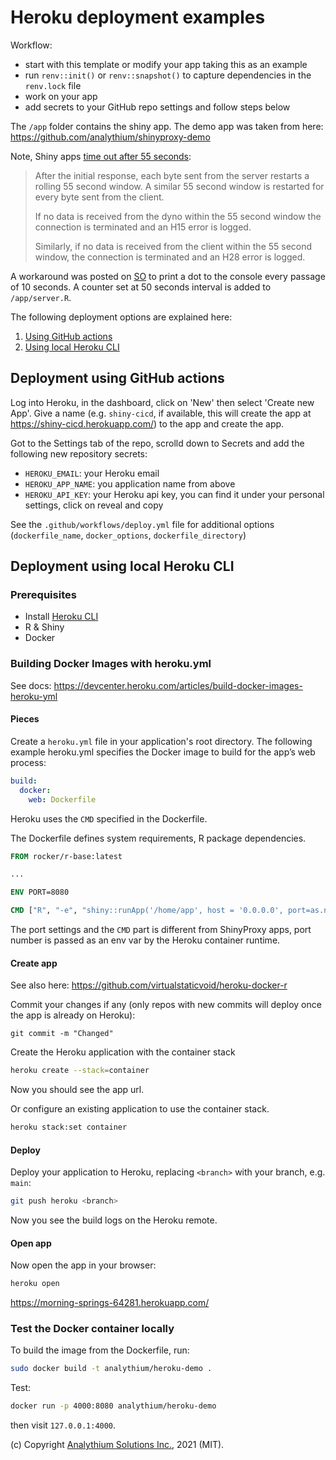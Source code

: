 # Heroku deployment examples

Workflow:

- start with this template or modify your app taking this as an example
- run `renv::init()` or `renv::snapshot()` to capture dependencies in the `renv.lock` file
- work on your app
- add secrets to your GitHub repo settings and follow steps below

The `/app` folder contains the shiny app. The demo app was taken from here:
https://github.com/analythium/shinyproxy-demo

Note, Shiny apps [time out after 55 seconds](https://devcenter.heroku.com/articles/limits#http-timeouts):

> After the initial response, each byte sent from the server restarts a rolling 55 second window. A similar 55 second window is restarted for every byte sent from the client.
>
> If no data is received from the dyno within the 55 second window the connection is terminated and an H15 error is logged.
>
> Similarly, if no data is received from the client within the 55 second window, the connection is terminated and an H28 error is logged.

A workaround was posted on [SO](https://stackoverflow.com/questions/54594781/how-to-prevent-a-shiny-app-from-being-grayed-out) to print a dot to the console every passage of 10 seconds. 
A counter set at 50 seconds interval is added to `/app/server.R`.

The following deployment options are explained here:

1. [Using GitHub actions](#using-github-actions)
2. [Using local Heroku CLI](#using-local-heroku-cli)

## Deployment using GitHub actions

Log into Heroku, in the dashboard, click on 'New' then select 'Create new App'.
Give a name (e.g. `shiny-cicd`, if available, this will create the app at https://shiny-cicd.herokuapp.com/) to the app and create the app.

Got to the Settings tab of the repo, scrolld down to Secrets and add the
following new repository secrets:

- `HEROKU_EMAIL`: your Heroku email
- `HEROKU_APP_NAME`: you application name from above
- `HEROKU_API_KEY`: your Heroku api key, you can find it under your personal settings, click on reveal and copy

See the `.github/workflows/deploy.yml` file for additional options
(`dockerfile_name`, `docker_options`, `dockerfile_directory`)

## Deployment using local Heroku CLI

### Prerequisites

- Install [Heroku CLI](https://devcenter.heroku.com/articles/heroku-cli#download-and-install)
- R & Shiny
- Docker

### Building Docker Images with heroku.yml

See docs: https://devcenter.heroku.com/articles/build-docker-images-heroku-yml

#### Pieces

Create a `heroku.yml` file in your application's root directory. The following example heroku.yml specifies the Docker image to build for the app’s web process:

```yaml
build:
  docker:
    web: Dockerfile
```

Heroku uses the `CMD` specified in the Dockerfile.

The Dockerfile defines system requirements, R package dependencies.

```Dockerfile
FROM rocker/r-base:latest

...

ENV PORT=8080

CMD ["R", "-e", "shiny::runApp('/home/app', host = '0.0.0.0', port=as.numeric(Sys.getenv('PORT')))"]
```

The port settings and the `CMD` part is different from ShinyProxy apps,
port number is passed as an env var by the Heroku container runtime.

#### Create app

See also here: https://github.com/virtualstaticvoid/heroku-docker-r

Commit your changes if any (only  repos with new commits will deploy once the app is already on Heroku):

```git
git commit -m "Changed"
```

Create the Heroku application with the container stack

```bash
heroku create --stack=container
```

Now you should see the app url.

Or configure an existing application to use the container stack.

```bash
heroku stack:set container
```

#### Deploy

Deploy your application to Heroku, replacing `<branch>` with your branch,
e.g. `main`:

```bash
git push heroku <branch>
```

Now you see the build logs on the Heroku remote.

#### Open app

Now open the app in your browser:

```bash
heroku open
```

https://morning-springs-64281.herokuapp.com/

### Test the Docker container locally

To build the image from the Dockerfile, run:

```bash
sudo docker build -t analythium/heroku-demo .
```

Test:

```bash
docker run -p 4000:8080 analythium/heroku-demo
```
then visit `127.0.0.1:4000`.

(c) Copyright [Analythium Solutions Inc.](https://analythium.io), 2021 (MIT).
